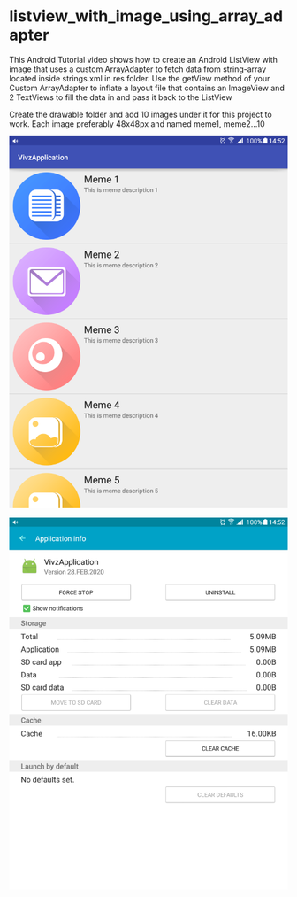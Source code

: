 listview_with_image_using_array_adapter
=======================================

This Android Tutorial video shows how to create an Android ListView with image that uses a custom ArrayAdapter to fetch data from string-array located inside strings.xml in res folder. Use the getView method of your Custom ArrayAdapter to inflate a layout file that contains an ImageView and 2 TextViews to fill the data in and pass it back to the ListView

Create the drawable folder and add 10 images under it for this project to work. Each image preferably 48x48px and named meme1, meme2...10

![Screenshot](Screenshot_2020-02-28-14-52-42.png)

![Screenshot](Screenshot_2020-02-28-14-52-53.png)
